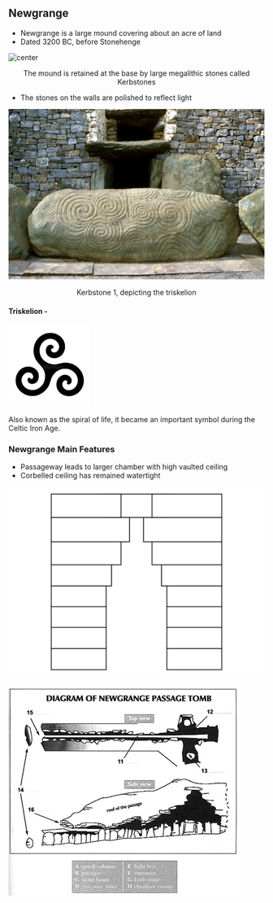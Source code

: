 ## Newgrange

- Newgrange is a large mound covering about an acre of land
- Dated 3200 BC, before Stonehenge

![center](../zassets/Pasted%20image%2020230925105259.png)

<div style="text-align: center; width: 100%;">The mound is retained at the base by large megalithic stones called Kerbstones</div>


- The stones on the walls are polished to reflect light

![center](../zassets/Pasted%20image%2020230925105420.png)

<div style="text-align: center; width: 100%;">Kerbstone 1, depicting the triskelion</div>



#### Triskelion - 
![center](../zassets/Pasted%20image%2020230925105519.png)


Also known as the spiral of life, it became an important symbol during the Celtic Iron Age.


### Newgrange Main Features
- Passageway leads to larger chamber with high vaulted ceiling
- Corbelled ceiling has remained watertight

![center](../zassets/Pasted%20image%2020230925105709.png)

![center](../zassets/Pasted%20image%2020230925105741.png)

